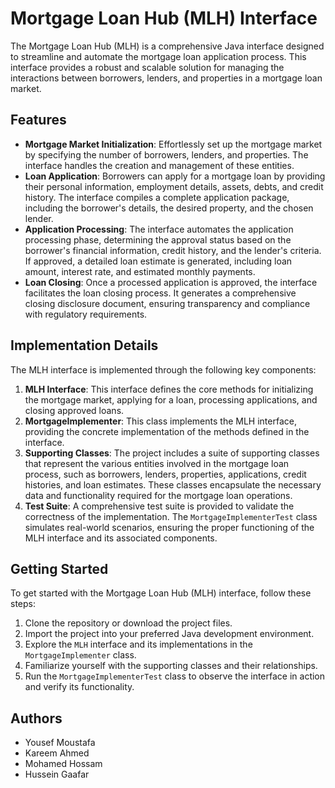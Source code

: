 # Mortgage Loan Hub (MLH) Interface
The Mortgage Loan Hub (MLH) is a comprehensive Java interface designed to streamline and automate the mortgage loan application process. This interface provides a robust and scalable solution for managing the interactions between borrowers, lenders, and properties in a mortgage loan market.

## Features
- **Mortgage Market Initialization**: Effortlessly set up the mortgage market by specifying the number of borrowers, lenders, and properties. The interface handles the creation and management of these entities.
- **Loan Application**: Borrowers can apply for a mortgage loan by providing their personal information, employment details, assets, debts, and credit history. The interface compiles a complete application package, including the borrower's details, the desired property, and the chosen lender.
- **Application Processing**: The interface automates the application processing phase, determining the approval status based on the borrower's financial information, credit history, and the lender's criteria. If approved, a detailed loan estimate is generated, including loan amount, interest rate, and estimated monthly payments.
- **Loan Closing**: Once a processed application is approved, the interface facilitates the loan closing process. It generates a comprehensive closing disclosure document, ensuring transparency and compliance with regulatory requirements.

## Implementation Details
The MLH interface is implemented through the following key components:

1. **MLH Interface**: This interface defines the core methods for initializing the mortgage market, applying for a loan, processing applications, and closing approved loans.
2. **MortgageImplementer**: This class implements the MLH interface, providing the concrete implementation of the methods defined in the interface.
3. **Supporting Classes**: The project includes a suite of supporting classes that represent the various entities involved in the mortgage loan process, such as borrowers, lenders, properties, applications, credit histories, and loan estimates. These classes encapsulate the necessary data and functionality required for the mortgage loan operations.
4. **Test Suite**: A comprehensive test suite is provided to validate the correctness of the implementation. The `MortgageImplementerTest` class simulates real-world scenarios, ensuring the proper functioning of the MLH interface and its associated components.

## Getting Started
To get started with the Mortgage Loan Hub (MLH) interface, follow these steps:

1. Clone the repository or download the project files.
2. Import the project into your preferred Java development environment.
3. Explore the `MLH` interface and its implementations in the `MortgageImplementer` class.
4. Familiarize yourself with the supporting classes and their relationships.
5. Run the `MortgageImplementerTest` class to observe the interface in action and verify its functionality.

## Authors
- Yousef Moustafa
- Kareem Ahmed
- Mohamed Hossam
- Hussein Gaafar
